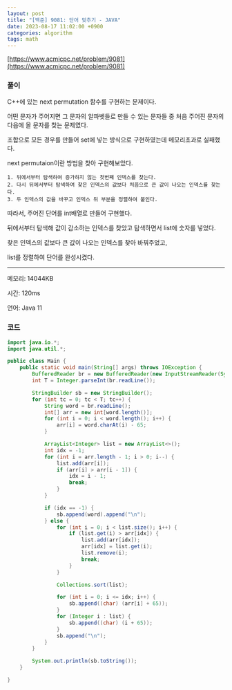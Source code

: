 ```yaml
---
layout: post
title: "[백준] 9081: 단어 맞추기 - JAVA"
date: 2023-08-17 11:02:00 +0900
categories: algorithm
tags: math
---
```


[https://www.acmicpc.net/problem/9081](https://www.acmicpc.net/problem/9081)

### 풀이

C++에 있는 next permutation 함수를 구현하는 문제이다.

어떤 문자가 주어지면 그 문자의 알파벳들로 만들 수 있는 문자들 중 처음 주어진 문자의 다음에 올 문자를 찾는 문제였다.

조합으로 모든 경우를 만들어 set에 넣는 방식으로 구현하였는데 메모리초과로 실패했다.

next permutaion이란 방법을 찾아 구현해보았다.

```
1. 뒤에서부터 탐색하여 증가하지 않는 첫번째 인덱스를 찾는다.
2. 다시 뒤에서부터 탐색하여 찾은 인덱스의 값보다 처음으로 큰 값이 나오는 인덱스를 찾는다.
3. 두 인덱스의 값을 바꾸고 인덱스 뒤 부분을 정렬하여 붙인다.
```

따라서, 주어진 단어를 int배열로 만들어 구현했다.

뒤에서부터 탐색해 값이 감소하는 인덱스를 찾았고 탐색하면서 list에 숫자를 넣었다.

찾은 인덱스의 값보다 큰 값이 나오는 인덱스를 찾아 바꿔주었고,

list를 정렬하여 단어를 완성시켰다.

---

메모리: 14044KB

시간: 120ms

언어: Java 11

### 코드

```java
import java.io.*;
import java.util.*;

public class Main {
    public static void main(String[] args) throws IOException {
        BufferedReader br = new BufferedReader(new InputStreamReader(System.in));
        int T = Integer.parseInt(br.readLine());

        StringBuilder sb = new StringBuilder();
        for (int tc = 0; tc < T; tc++) {
            String word = br.readLine();
            int[] arr = new int[word.length()];
            for (int i = 0; i < word.length(); i++) {
                arr[i] = word.charAt(i) - 65;
            }

            ArrayList<Integer> list = new ArrayList<>();
            int idx = -1;
            for (int i = arr.length - 1; i > 0; i--) {
                list.add(arr[i]);
                if (arr[i] > arr[i - 1]) {
                    idx = i - 1;
                    break;
                }
            }

            if (idx == -1) {
                sb.append(word).append("\n");
            } else {
                for (int i = 0; i < list.size(); i++) {
                    if (list.get(i) > arr[idx]) {
                        list.add(arr[idx]);
                        arr[idx] = list.get(i);
                        list.remove(i);
                        break;
                    }
                }

                Collections.sort(list);

                for (int i = 0; i <= idx; i++) {
                    sb.append((char) (arr[i] + 65));
                }
                for (Integer i : list) {
                    sb.append((char) (i + 65));
                }
                sb.append("\n");
            }
        }

        System.out.println(sb.toString());
    }

}
```
